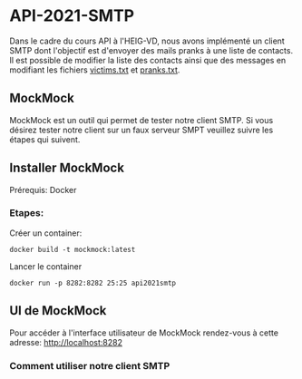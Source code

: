 # API-2021-SMTP

Dans le cadre du cours API à l'HEIG-VD, nous avons implémenté un client SMTP dont l'objectif est d'envoyer des mails pranks à une liste de contacts.
Il est possible de modifier la liste des contacts ainsi que des messages en modifiant les fichiers [victims.txt](victims.txt) et [pranks.txt](pranks.txt).

## MockMock

MockMock est un outil qui permet de tester notre client SMTP.
Si vous désirez tester notre client sur un faux serveur SMPT veuillez suivre les étapes qui suivent.

## Installer MockMock
Prérequis: Docker
### Etapes:
Créer un container:
```
docker build -t mockmock:latest
```
Lancer le container
```
docker run -p 8282:8282 25:25 api2021smtp
```
## UI de MockMock

Pour accéder à l'interface utilisateur de MockMock rendez-vous à cette adresse: [http://localhost:8282](http://localhost:8282)

### Comment utiliser notre client SMTP
